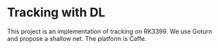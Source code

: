 Tracking with DL
===================

This project is an implementation of tracking on RK3399. We use Goturn and propose a shallow net. The platform is Caffe.
